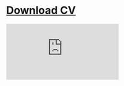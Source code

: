 # <i class="fa fa-file-pdf-o"></i> [Download CV](Forest_CV_28.08.18.pdf)

<embed src="https://jeremyforest.github.io/Forest_CV_28.08.18.pdf" type="application/pdf" />
